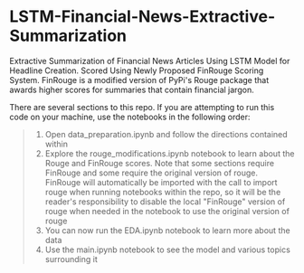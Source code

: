 # LSTM-Financial-News-Extractive-Summarization
Extractive Summarization of Financial News Articles Using LSTM Model for Headline Creation. Scored Using Newly Proposed FinRouge Scoring System. 
FinRouge is a modified version of PyPi's Rouge package that awards higher scores for summaries that contain financial jargon.

There are several sections to this repo. If you are attempting to run this code on your machine, use the notebooks in the following order:
>1. Open data_preparation.ipynb and follow the directions contained within
>2. Explore the rouge_modifications.ipynb notebook to learn about the Rouge and FinRouge scores. Note that some sections require FinRouge and some require the original version of rouge. FinRouge will automatically be imported with the call to import rouge when running notebooks within the repo, so it will be the reader's responsibility to disable the local "FinRouge" version of rouge when needed in the notebook to use the original version of rouge
>3. You can now run the EDA.ipynb notebook to learn more about the data 
>4. Use the main.ipynb notebook to see the model and various topics surrounding it
